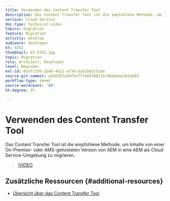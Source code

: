 ```yaml
---
title: Verwenden des Content Transfer Tool
description: Das Content Transfer Tool ist die empfohlene Methode, um Inhalte von einer On-Premise- oder AMS-gehosteten Version von AEM in eine AEM als Cloud Service-Umgebung zu migrieren.
version: Cloud Service
doc-type: technical-video
topics: migration
feature: Migration
activity: develop
audience: developer
kt: 5352
thumbnail: kt-5352.jpg
topic: Migration
role: Architect, Developer
level: Beginner
exl-id: 0cefc336-2a46-4a11-a734-ba1cb63c5cbe
source-git-commit: ad203d7a34f5eff7de4768131c9b4ebae261da93
workflow-type: tm+mt
source-wordcount: '80'
ht-degree: 2%

---
```


# Verwenden des Content Transfer Tool

Das Content Transfer Tool ist die empfohlene Methode, um Inhalte von einer On-Premise- oder AMS-gehosteten Version von AEM in eine AEM als Cloud Service-Umgebung zu migrieren.

>[!VIDEO](https://video.tv.adobe.com/v/35460/?quality=12&learn=on)

## Zusätzliche Ressourcen {#additional-resources}

* [Übersicht über das Content Transfer Tool](https://experienceleague.adobe.com/docs/experience-manager-cloud-service/moving/cloud-migration/content-transfer-tool/overview-content-transfer-tool.html)
